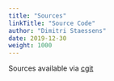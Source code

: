 ```yaml
---
title: "Sources"
linkTitle: "Source Code"
author: "Dimitri Staessens"
date: 2019-12-30
weight: 1000
---
```


Sources available via [cgit](https://ouroboros.rocks/cgit/ouroboros
)
